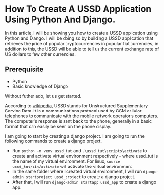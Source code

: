 # How To Create A USSD Application Using Python And Django.

In this article, I will be showing you how to create a USSD application using Python and Django. I will be doing so by building a USSD application that retrieves the price of popular cryptocurrencies in popular fiat currencies, in addition to this, the USSD will be able to tell us the current exchange rate of US dollars to few other currencies.

## Prerequisite

- Python
- Basic knowledge of Django

Without futher ado, let us get started.

According to [wikipedia](https://en.wikipedia.org/wiki/Unstructured_Supplementary_Service_Data), USSD stands for Unstructured Supplementary Service Data. It is a communications protocol used by GSM cellular telephones to communicate with the mobile network operator's computers. The computer's response is sent back to the phone, generally in a basic format that can easily be seen on the phone display.

I am going to start by creating a django project. I am going to run the following commands to create a django project.

- Run `python -m venv ussd_tut` and `.\ussd_tut\scripts\activate` to create and activate virtual environment respectively - where ussd_tut is the name of my virtual environment. For linux, `source ussd_tut/bin/activate` will activate the virtual environment
- In the same folder where I created virtual environment, I will run `django-admin startproject ussd_project` to create a django project.
- After that, I will run `django-admin startapp ussd_app` to create a django app.

